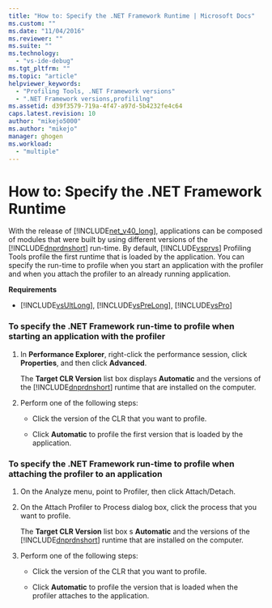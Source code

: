 ```yaml
---
title: "How to: Specify the .NET Framework Runtime | Microsoft Docs"
ms.custom: ""
ms.date: "11/04/2016"
ms.reviewer: ""
ms.suite: ""
ms.technology: 
  - "vs-ide-debug"
ms.tgt_pltfrm: ""
ms.topic: "article"
helpviewer_keywords: 
  - "Profiling Tools, .NET Framework versions"
  - ".NET Framework versions,profililng"
ms.assetid: d39f3579-719a-4f47-a97d-5b4232fe4c64
caps.latest.revision: 10
author: "mikejo5000"
ms.author: "mikejo"
manager: ghogen
ms.workload: 
  - "multiple"
---
```

# How to: Specify the .NET Framework Runtime
With the release of [!INCLUDE[net_v40_long](../code-quality/includes/net_v40_long_md.md)], applications can be composed of modules that were built by using different versions of the [!INCLUDE[dnprdnshort](../code-quality/includes/dnprdnshort_md.md)] run-time. By default, [!INCLUDE[vsprvs](../code-quality/includes/vsprvs_md.md)] Profiling Tools profile the first runtime that is loaded by the application. You can specify the run-time to profile when you start an application with the profiler and when you attach the profiler to an already running application.  
  
 **Requirements**  
  
-   [!INCLUDE[vsUltLong](../code-quality/includes/vsultlong_md.md)], [!INCLUDE[vsPreLong](../code-quality/includes/vsprelong_md.md)], [!INCLUDE[vsPro](../code-quality/includes/vspro_md.md)]  
  
### To specify the .NET Framework run-time to profile when starting an application with the profiler  
  
1.  In **Performance Explorer**, right-click the performance session, click **Properties**, and then click **Advanced**.  
  
     The **Target CLR Version** list box displays **Automatic** and the versions of the [!INCLUDE[dnprdnshort](../code-quality/includes/dnprdnshort_md.md)] runtime that are installed on the computer.  
  
2.  Perform one of the following steps:  
  
    -   Click the version of the CLR that you want to profile.  
  
    -   Click **Automatic** to profile the first version that is loaded by the application.  
  
### To specify the .NET Framework run-time to profile when attaching the profiler to an application  
  
1.  On the Analyze menu, point to Profiler, then click Attach/Detach.  
  
2.  On the Attach Profiler to Process dialog box, click the process that you want to profile.  
  
     The **Target CLR Version** list box s **Automatic** and the versions of the [!INCLUDE[dnprdnshort](../code-quality/includes/dnprdnshort_md.md)] runtime that are installed on the computer.  
  
3.  Perform one of the following steps:  
  
    -   Click the version of the CLR that you want to profile.  
  
    -   Click **Automatic** to profile the version that is loaded when the profiler attaches to the application.